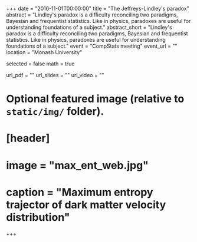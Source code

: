 +++
date = "2016-11-01T00:00:00"
title = "The Jeffreys-Lindley's paradox"
abstract = "Lindley's paradox is a difficulty reconciling two paradigms, Bayesian and frequentist statistics. Like in physics, paradoxes are useful for understanding foundations of a subject."
abstract_short = "Lindley's paradox is a difficulty reconciling two paradigms, Bayesian and frequentist statistics. Like in physics, paradoxes are useful for understanding foundations of a subject."
event = "CompStats meeting"
event_url = ""
location = "Monash University"

selected = false
math = true

url_pdf = ""
url_slides = ""
url_video = ""

# Optional featured image (relative to `static/img/` folder).
# [header]
# image = "max_ent_web.jpg"
# caption = "Maximum entropy trajector of dark matter velocity distribution"

+++
